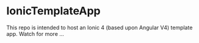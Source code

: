 # IonicTemplateApp

This repo is intended to host an Ionic 4 (based upon Angular V4) template app.
Watch for more ...
